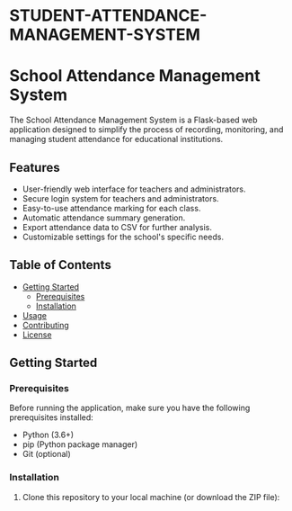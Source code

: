# STUDENT-ATTENDANCE-MANAGEMENT-SYSTEM
# School Attendance Management System

The School Attendance Management System is a Flask-based web application designed to simplify the process of recording, monitoring, and managing student attendance for educational institutions.

## Features

- User-friendly web interface for teachers and administrators.
- Secure login system for teachers and administrators.
- Easy-to-use attendance marking for each class.
- Automatic attendance summary generation.
- Export attendance data to CSV for further analysis.
- Customizable settings for the school's specific needs.

## Table of Contents

- [Getting Started](#getting-started)
  - [Prerequisites](#prerequisites)
  - [Installation](#installation)
- [Usage](#usage)
- [Contributing](#contributing)
- [License](#license)

## Getting Started

### Prerequisites

Before running the application, make sure you have the following prerequisites installed:

- Python (3.6+)
- pip (Python package manager)
- Git (optional)

### Installation

1. Clone this repository to your local machine (or download the ZIP file):
